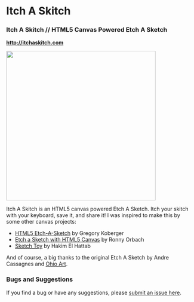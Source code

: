 # Itch A Skitch
### Itch A Skitch // HTML5 Canvas Powered Etch A Sketch
**http://itchaskitch.com**

<a href="http://itchaskitch.com" target="_blank"><img src="http://itchaskitch.com/img/placeholder.png" width="400" /></a>

Itch A Skitch is an HTML5 canvas powered Etch A Sketch. Itch your skitch with your keyboard, save it, and share it! I was inspired to make this by some other canvas projects:

- [HTML5 Etch-A-Sketch](https://developer.cdn.mozilla.net/media/uploads/demos/g/k/gkoberger/5b5d71db4bbf2996755c07c6ef69ebcc/html5-etch-a-sketch_1316389206_demo_package/index.html) by Gregory Koberger
- [Etch a Sketch with HTML5 Canvas](http://reallygood.co.il/games/sketch/) by Ronny Orbach
- [Sketch Toy](http://sketchtoy.com/) by Hakim El Hattab

And of course, a big thanks to the original Etch A Sketch by Andre Cassagnes and [Ohio Art](http://www.ohioart.com/).

### Bugs and Suggestions

If you find a bug or have any suggestions, please [submit an issue here](https://github.com/jackrugile/itchaskitch/issues).